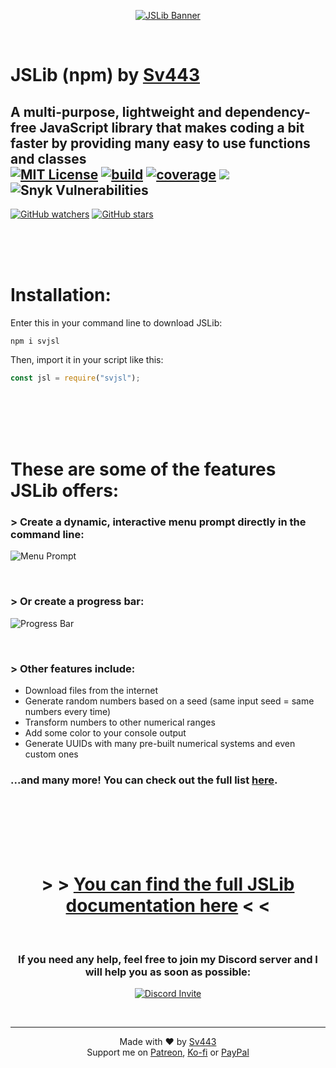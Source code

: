 <div align="center" style="text-align: center;">

[![JSLib Banner](https://sv443.net/cdn/jsl/icons/github_banner_abstract_slim_1700x309.png)](https://github.com/Sv443/JSLib-npm#readme)

</div>

<br>

# JSLib (npm) by [Sv443](https://sv443.net/)
## A multi-purpose, lightweight and dependency-free JavaScript library that makes coding a bit faster by providing many easy to use functions and classes <br>[![MIT License](https://img.shields.io/npm/l/svjsl)](https://sv443.net/LICENSE) [![build](https://github.com/Sv443/JSLib-npm/workflows/build/badge.svg)](https://github.com/Sv443/JSLib-npm/actions) [![coverage](https://codecov.io/gh/Sv443/JSLib-npm/branch/master/graph/badge.svg)](https://codecov.io/gh/Sv443/JSLib-npm) [![](https://img.shields.io/github/issues/Sv443/JSLib-npm)](https://github.com/Sv443/JSLib-npm/issues) ![Snyk Vulnerabilities](https://img.shields.io/snyk/vulnerabilities/npm/svjsl)  
[![GitHub watchers](https://img.shields.io/github/watchers/Sv443/JSLib-npm?style=social)](https://github.com/Sv443/JSLib-npm/watchers) [![GitHub stars](https://img.shields.io/github/stars/Sv443/JSLib-npm?style=social)](https://github.com/Sv443/JSLib-npm/stargazers)

<br><br><br>

# Installation:
Enter this in your command line to download JSLib:
```
npm i svjsl
```
  
Then, import it in your script like this:
```js
const jsl = require("svjsl");
```

<br><br><br><br>

# These are some of the features JSLib offers:

### > Create a dynamic, interactive menu prompt directly in the command line:
![Menu Prompt](https://sv443.net/cdn/jsl/doc/menu_prompt_small.png)

<br>

### > Or create a progress bar:
![Progress Bar](https://sv443.net/cdn/jsl/doc/progress_bar_small.png)

<br>

### > Other features include:
- Download files from the internet
- Generate random numbers based on a seed (same input seed = same numbers every time)
- Transform numbers to other numerical ranges
- Add some color to your console output
- Generate UUIDs with many pre-built numerical systems and even custom ones  
### ...and many more! You can check out the full list [here](https://github.com/Sv443/JSLib-npm/wiki/Feature-List).

<br><br><br><br><br>

<div align="center" style="text-align: center">

# > > [You can find the full JSLib documentation here](https://github.com/Sv443/JSLib-npm/wiki) < <

<br>

### If you need any help, feel free to join my Discord server and I will help you as soon as possible:
[![Discord Invite](https://sv443.net/cdn/jsl/doc/discord_invite.png)](https://sv443.net/discord)

</div>

<br>

---

<div align="center" style="text-align: center">

Made with ❤️ by [Sv443](https://github.com/Sv443)  
Support me on [Patreon](https://patreon.com/Sv443_), [Ko-fi](https://ko-fi.com/Sv443_) or [PayPal](https://paypal.me/SvenFehler)

</div>
